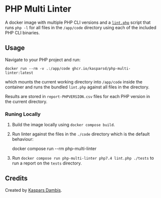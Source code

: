 # PHP Multi Linter

A docker image with multiple PHP CLI versions and a [`lint.php`](lint.php) script that runs `php -l` for all files in the `/app/code` directory using each of the included PHP CLI binaries.

## Usage

Navigate to your PHP project and run:

    docker run --rm -v .:/app/code ghcr.io/kasparsd/php-multi-linter:latest

which mounts the current working directory into `/app/code` inside the container and runs the bundled `lint.php` against all files in the directory.

Results are stored in `report-PHPVERSION.csv` files for each PHP version in the current directory.

### Runing Locally

1. Build the image locally using `docker compose build`.

2. Run linter against the files in the `./code` directory which is the default behaviour:

      docker compose run --rm php-multi-linter

2. Run `docker compose run php-multi-linter php7.4 lint.php ./tests` to run a report on the `tests` directory.

## Credits

Created by [Kaspars Dambis](https://kaspars.net).